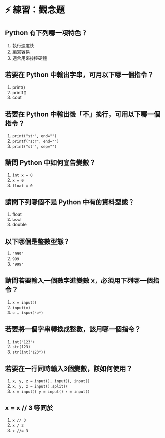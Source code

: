 # ⚡ 練習：觀念題

## Python 有下列哪一項特色？

1. 執行速度快
2. 編寫容易
3. 適合用來操控硬體

## 若要在 Python 中輸出字串，可用以下哪一個指令？

1. print\(\)
2. printf\(\)
3. cout

## 若要在 Python 中輸出後「不」換行，可用以下哪一個指令？

1. `print("str", end="")`
2. `printf("str", end="")`
3. `print("str", sep="")`

## 請問 Python 中如何宣告變數？

1. `int x = 0`
2. `x = 0`
3. `float = 0`

## 請問下列哪個不是 Python 中有的資料型態？

1. float
2. bool
3. double

## 以下哪個是整數型態？

1. `"999"`
2. `999`
3. `'999'`

## 請問若要輸入一個數字進變數 x，必須用下列哪一個指令？

1. `x = input()`
2. `input(x)`
3. `x = input("x")`

## 若要將一個字串轉換成整數，該用哪一個指令？

1. `int("123")`
2. `str(123)`
3. `str(int("123"))`

## 若要在一行同時輸入3個變數，該如何使用？

1. `x, y, z = input(), input(), input()`
2. `x, y, z = input().split()`
3. `x = input() y = input() z = input()`

## x = x // 3 等同於

1. `x // 3`
2. `x / 3`
3. `x //= 3`



